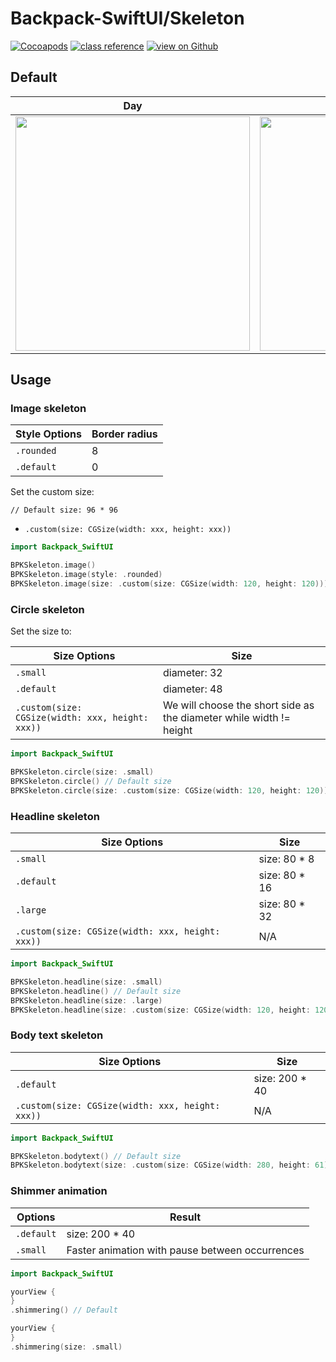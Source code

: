 #  Backpack-SwiftUI/Skeleton

[![Cocoapods](https://img.shields.io/cocoapods/v/Backpack-SwiftUI.svg?style=flat)](hhttps://cocoapods.org/pods/Backpack-SwiftUI)
[![class reference](https://img.shields.io/badge/Class%20reference-iOS-blue)](https://backpack.github.io/ios/versions/latest/swiftui/Structs/BPKSkeleton.html)
[![view on Github](https://img.shields.io/badge/Source%20code-GitHub-lightgrey)](https://github.com/backpack/ios/tree/main/Backpack-SwiftUI/Skeleton)

## Default

| Day | Night |
| --- | --- |
| <img src="https://raw.githubusercontent.com/backpack/ios/main/screenshots/iPhone-swiftui_skeleton___default_lm.png" alt="" width="375" /> |<img src="https://raw.githubusercontent.com/backpack/ios/main/screenshots/iPhone-swiftui_skeleton___default_dm.png" alt="" width="375" /> |

## Usage

### **Image skeleton**


| Style Options   | Border radius  |
|  ----  | ----  |
| `.rounded`  | 8 |
| `.default`  | 0 |

Set the custom size:

`// Default size: 96 * 96`
* `.custom(size: CGSize(width: xxx, height: xxx))`

```swift
import Backpack_SwiftUI

BPKSkeleton.image()
BPKSkeleton.image(style: .rounded)
BPKSkeleton.image(size: .custom(size: CGSize(width: 120, height: 120)))
```  
  

### **Circle skeleton**

Set the size to:

|  Size Options   | Size  |
|  ----  | ----  |
| `.small`  |  diameter: 32 |
| `.default`  |  diameter: 48 |
| `.custom(size: CGSize(width: xxx, height: xxx))`  |  We will choose the short side as the diameter while width != height |


```swift
import Backpack_SwiftUI

BPKSkeleton.circle(size: .small)
BPKSkeleton.circle() // Default size
BPKSkeleton.circle(size: .custom(size: CGSize(width: 120, height: 120)))
```


### **Headline skeleton**

|  Size Options   | Size  |
|  ----  | ----  |
| `.small`  |   size: 80 * 8 |
| `.default`  |  size: 80 * 16 |
| `.large`  |   size: 80 * 32 |
| `.custom(size: CGSize(width: xxx, height: xxx))`  |  N/A|

```swift
import Backpack_SwiftUI

BPKSkeleton.headline(size: .small)
BPKSkeleton.headline() // Default size
BPKSkeleton.headline(size: .large)
BPKSkeleton.headline(size: .custom(size: CGSize(width: 120, height: 120)))
```

### **Body text skeleton**

|  Size Options   | Size  |
|  ----  | ----  |
| `.default`  |  size: 200 * 40 |
| `.custom(size: CGSize(width: xxx, height: xxx))`  |   N/A |


```swift
import Backpack_SwiftUI

BPKSkeleton.bodytext() // Default size
BPKSkeleton.bodytext(size: .custom(size: CGSize(width: 280, height: 61)))
```

### **Shimmer animation**
|  Options   | Result  |
|  ----  | ----  |
| `.default`  |  size: 200 * 40 |
| `.small`  |   Faster animation with pause between occurrences |


```swift
import Backpack_SwiftUI

yourView {
}
.shimmering() // Default

yourView {
}
.shimmering(size: .small)
```

